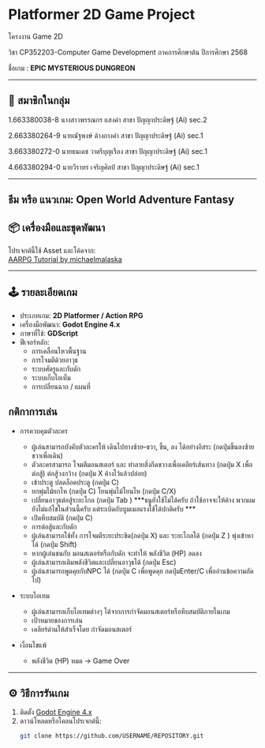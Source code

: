 # Platformer 2D Game Project

โครงงาน Game 2D

วิชา CP352203-Computer Game Development   ภาคการศึกษาต้น ปีการศึกษา 2568

ชื่อเกม :  **EPIC MYSTERIOUS DUNGREON**

---

## 👥 สมาชิกในกลุ่ม
1.663380038-8 นางสาวพรรณกร แสงคำ  สาขา ปัญญาประดิษฐ์ (Ai) sec.2

2.663380264-9 นายณัฐพงษ์ ด้างถางคำ  สาขา ปัญญาประดิษฐ์ (Ai) sec.1

3.663380272-0 นายธนเดช วาตรีบุญเรือง สาขา ปัญญาประดิษฐ์ (Ai) sec.1

4.663380294-0 นายวีราทร เจริญศิลป์    สาขา ปัญญาประดิษฐ์ (Ai) sec.1

---
ธีม หรือ แนวเกม: Open World Adventure Fantasy
---

## 📦 เครื่องมือและชุดพัฒนา
โปรเจกต์นี้ใช้ Asset และโค้ดจาก:  
[AARPG Tutorial by michaelmalaska](https://github.com/michaelmalaska/aarpg-tutorial)

---

## 🕹 รายละเอียดเกม
- ประเภทเกม: **2D Platformer / Action RPG**  
- เครื่องมือพัฒนา: **Godot Engine 4.x**  
- ภาษาที่ใช้: **GDScript**  
- ฟีเจอร์หลัก:
  - การเคลื่อนไหวพื้นฐาน  
  - การโจมตีด้วยอาวุธ  
  - ระบบศัตรูและกับดัก
  - ระบบเก็บไอเท็ม  
  - การเปลี่ยนฉาก / แผนที่
 
## กติกาการเล่น
- การควบคุมตัวละคร
    - ผู้เล่นสามารถบังคับตัวละครให้ เดินไปทางซ้าย–ขวา, ขึ้น, ลง ได้อย่างอิสระ (กดปุ่มขึ้นลงซ้ายขวาเพื่อเดิน)
    - ตัวละครสามารถ โจมตีมอนสเตอร์ และ ทำลายสิ่งกีดขวางเพื่อเคลียร์เส้นทาง (กดปุ่ม X เพื่อต่อสู้) ต่อสู้วงกว้าง (กดปุ่ม X ค้างไว้แล้วปล่อย)
    - เข้าประตู ปลดล็อคประตู (กดปุ่ม C)
    - ยกพุ่มไม้ยกไห (กดปุ่ม C) โยนพุ่มไม้โยนไห (กดปุ่ม C/X)
    - เปลี่ยนอาวุธต่อสู้ระยะไกล (กดปุ่ม Tab ) ***ธนูยังใช้ไม่ได้ครับ ถ้าใช้อาจจะให้ค้าง พวกผมยังไม่แก้ไขในส่วนนี้ครับ แต่ระเบิดกับบูมเมอแรงใช้ได้ปกติครับ ***
    - เปิดหีบสมบัติ (กดปุ่ม C)
    - การต่อสู้และกับดัก
    - ผู้เล่นสามารถใช้ทั้ง การโจมตีระยะประชิด(กดปุ่ม X)  และ ระยะไกลได้ (กดปุ่ม Z ) พุ่งเข้าหาได้ (กดปุ่ม Shift)
    - หากผู้เล่นชนกับ มอนสเตอร์หรือกับดัก จะทำให้ พลังชีวิต (HP) ลดลง
    - ผู้เล่นสามารถเติมพลังชีวิตและเปลี่ยนอาวุธได้ (กดปุ่ม Esc)
    - ผู้เล่นสามารถพูดคุยกับNPC ได้ (กดปุ่ม C เพื่อพูดคุย กดปุ่มEnter/C เพื่ออ่านข้อความถัดไป)


- ระบบไอเทม
    - ผู้เล่นสามารถเก็บไอเทมต่างๆ ได้จากการกำจัดมอนสเตอร์หรือหีบสมบัติภายในเกม
    - เป้าหมายของการเล่น
    - เคลียร์ด่านให้สำเร็จโดย กำจัดมอนสเตอร์ 


- เงื่อนไขแพ้
    - พลังชีวิต (HP) หมด → Game Over



---

## ⚙️ วิธีการรันเกม
1. ติดตั้ง [Godot Engine 4.x](https://godotengine.org/download)  
2. ดาวน์โหลดหรือโคลนโปรเจกต์นี้:
   ```bash
   git clone https://github.com/USERNAME/REPOSITORY.git
